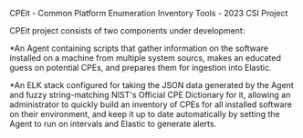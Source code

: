                                     
           
CPEit - Common Platform Enumeration Inventory Tools - 2023 CSI Project


CPEit project consists of two components under development:

  *An Agent containing scripts that gather information on the software installed on a machine from multiple system sourcs,
  makes an educated guess on potential CPEs, and prepares them for ingestion into Elastic.
  
  *An ELK stack configured for taking the JSON data generated by the Agent and fuzzy string-matching NIST's Official CPE Dictionary for it,
  allowing an administrator to quickly build an inventory of CPEs for all installed software on their environment, and keep it up to date automatically
  by setting the Agent to run on intervals and Elastic to generate alerts.
                                                                              
                                                                              
                                                                              
                                                                              
                                                                              
                                                                              
                                                                              
                                                                              
                                                                              
                                                                              
                                                                              
               
                                                                                                
                                                                                                
                                                                                                

